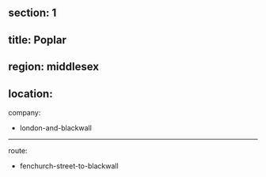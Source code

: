 section: 1
----
title: Poplar
----
region: middlesex
----
location: 
----
company:
- london-and-blackwall
----
route:
- fenchurch-street-to-blackwall
